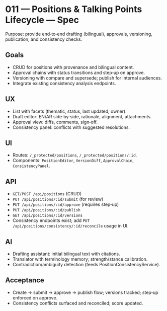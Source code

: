 # 011 — Positions & Talking Points Lifecycle — Spec

Purpose: provide end‑to‑end drafting (bilingual), approvals, versioning, publication, and consistency checks.

## Goals

- CRUD for positions with provenance and bilingual content.
- Approval chains with status transitions and step‑up on approve.
- Versioning with compare and supersede; publish for internal audiences.
- Integrate existing consistency analysis endpoints.

## UX

- List with facets (thematic, status, last updated, owner).
- Draft editor: EN/AR side‑by‑side, rationale, alignment, attachments.
- Approval view: diffs, comments, sign‑off.
- Consistency panel: conflicts with suggested resolutions.

## UI

- Routes: `/_protected/positions`, `/_protected/positions/:id`.
- Components: `PositionEditor`, `VersionDiff`, `ApprovalChain`, `ConsistencyPanel`.

## API

- `GET/POST /api/positions` (CRUD)
- `PUT /api/positions/:id/submit` (for review)
- `PUT /api/positions/:id/approve` (requires step‑up)
- `PUT /api/positions/:id/publish`
- `GET /api/positions/:id/versions`
- Consistency endpoints exist; add `PUT /api/positions/consistency/:id/reconcile` usage in UI.

## AI

- Drafting assistant: initial bilingual text with citations.
- Translator with terminology memory; strength/stance calibration.
- Contradiction/ambiguity detection (feeds PositionConsistencyService).

## Acceptance

- Create → submit → approve → publish flow; versions tracked; step‑up enforced on approve.
- Consistency conflicts surfaced and reconciled; score updated.

